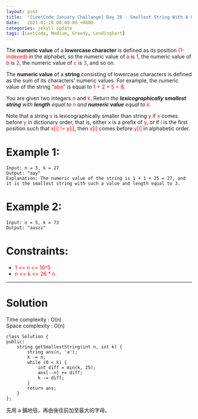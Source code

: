 ```yaml
---
layout: post
title:  "[LeetCode January Challange] Day 28 - Smallest String With A Given Numeric Value"
date:   2021-01-28 00:00:00 +0800
categories: jekyll update
tags: [LeetCode, Medium, Greedy, Lendingkart]
---
```

The **numeric value** of a **lowercase character** is defined as its position <font color="red">(1-indexed)</font> in the alphabet, so the numeric value of <font color="red">a</font> is <font color="red">1</font>, the numeric value of <font color="red">b</font> is <font color="red">2</font>, the numeric value of <font color="red">c</font> is <font color="red">3</font>, and so on.

The **numeric value** of a **string** consisting of lowercase characters is defined as the sum of its characters' numeric values. For example, the numeric value of the string <font color="red">"abe"</font> is equal to <font color="red">1 + 2 + 5 = 8</font>.

You are given two integers <font color="red">n</font> and <font color="red">k</font>. Return *the **lexicographically smallest string** with **length** equal to <font color="red">n</font> and **numeric value** equal to <font color="red">k</font>*.

Note that a string <font color="red">x</font> is lexicographically smaller than string <font color="red">y</font> if <font color="red">x</font> comes before <font color="red">y</font> in dictionary order, that is, either <font color="red">x</font> is a prefix of <font color="red">y</font>, or if <font color="red">i</font> is the first position such that <font color="red">x[i] != y[i]</font>, then <font color="red">x[i]</font> comes before <font color="red">y[i]</font> in alphabetic order.

# Example 1:

	Input: n = 3, k = 27
	Output: "aay"
	Explanation: The numeric value of the string is 1 + 1 + 25 = 27, and it is the smallest string with such a value and length equal to 3.

# Example 2:

	Input: n = 5, k = 73
	Output: "aaszz"

# Constraints:

- <font color="red">1 <= n <= 10^5</font>
- <font color="red">n <= k <= 26 * n</font>

______________________  

# Solution  

Time complexity : O(n)  
Space complexity : O(n)  

	class Solution {
	public:
	    string getSmallestString(int n, int k) {
	        string ans(n, 'a');
	        k -= n;
	        while (0 < k) {
	            int diff = min(k, 25);
	            ans[--n] += diff;
	            k -= diff;
	        }
	        return ans;
	    }
	};

先用 a 鋪地毯，再由後往前加至最大的字母。